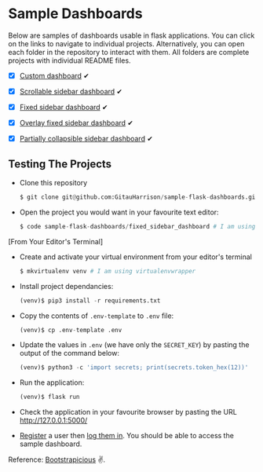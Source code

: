 # Sample Dashboards

Below are samples of dashboards usable in flask applications. You can click on the links to navigate to individual projects. Alternatively, you can open each folder in the repository to interact with them. All folders are complete projects with individual README files.

- [x] [Custom dashboard](https://github.com/GitauHarrison/all-dashboards/tree/main/simple_flask_dashboard) &#10004;
- [x] [Scrollable sidebar dashboard](https://github.com/GitauHarrison/all-dashboards/tree/main/scrollable_sidebar_dashboard) &#10004;
- [x] [Fixed sidebar dashboard](https://github.com/GitauHarrison/all-dashboards/tree/main/fixed_sidebar_dashboard) &#10004;
- [x] [Overlay fixed sidebar dashboard](https://github.com/GitauHarrison/all-dashboards/tree/main/overlay_sidebar_dashboard) &#10004;
- [x] [Partially collapsible sidebar dashboard](https://github.com/GitauHarrison/all-dashboards/tree/main/partially_collapsible_sidebar_dashboard) &#10004;


## Testing The Projects

- Clone this repository
    ```python
    $ git clone git@github.com:GitauHarrison/sample-flask-dashboards.git
    ```

- Open the project you would want in your favourite text editor:
    ```python
    $ code sample-flask-dashboards/fixed_sidebar_dashboard # I am using VS Code
    ```

[From Your Editor's Terminal]

- Create and activate your virtual environment from your editor's terminal
    ```python
    $ mkvirtualenv venv # I am using virtualenvwrapper
    ```

- Install project dependancies:
    ```python
    (venv)$ pip3 install -r requirements.txt
    ```

- Copy the contents of `.env-template` to `.env` file:
    ```python
    (venv)$ cp .env-template .env
    ```

- Update the values in `.env` (we have only the `SECRET_KEY`) by pasting the output of the command below:
    ```python
    (venv)$ python3 -c 'import secrets; print(secrets.token_hex(12))'
    ```

- Run the application:
    ```python
    (venv)$ flask run
    ```

- Check the application in your favourite browser by pasting the URL http://127.0.0.1:5000/

- [Register](http://127.0.0.1:5000/register) a user then [log them in](http://127.0.0.1:5000/login). You should be able to access the sample dashboard.

Reference: [Bootstrapicious](https://bootstrapious.com/p/bootstrap-sidebar) &#9996;.